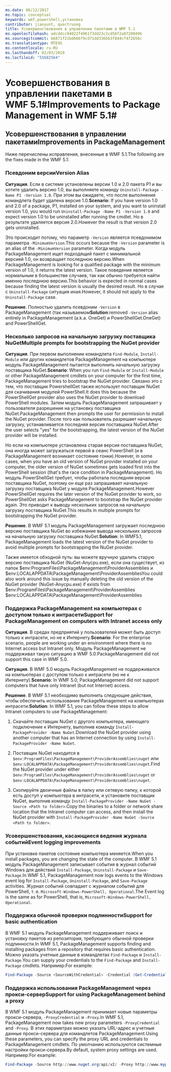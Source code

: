 ```yaml
---
ms.date: 06/12/2017
ms.topic: conceptual
keywords: wmf,powershell,установка
contributor: jianyunt, quoctruong
title: Усовершенствования в управлении пакетами в WMF 5.1
ms.openlocfilehash: adcddcc94022f4961f3dd23c2cd56f2a8720049b
ms.sourcegitcommit: b6871f21bd666f9cd71dd336bb3f844cf472b56c
ms.translationtype: MTE95
ms.contentlocale: ru-RU
ms.lasthandoff: 02/03/2019
ms.locfileid: "55682564"
---
```

# <a name="improvements-to-package-management-in-wmf-51"></a><span data-ttu-id="95fce-103">Усовершенствования в управлении пакетами в WMF 5.1#</span><span class="sxs-lookup"><span data-stu-id="95fce-103">Improvements to Package Management in WMF 5.1#</span></span>

## <a name="improvements-in-packagemanagement"></a><span data-ttu-id="95fce-104">Усовершенствования в управлении пакетами</span><span class="sxs-lookup"><span data-stu-id="95fce-104">Improvements in PackageManagement</span></span> ##
<span data-ttu-id="95fce-105">Ниже перечислены исправления, внесенные в WMF 5.1.</span><span class="sxs-lookup"><span data-stu-id="95fce-105">The following are the fixes made in the WMF 5.1:</span></span>

### <a name="version-alias"></a><span data-ttu-id="95fce-106">Псевдоним версии</span><span class="sxs-lookup"><span data-stu-id="95fce-106">Version Alias</span></span>

<span data-ttu-id="95fce-107">**Ситуация**. Если в системе установлены версии 1.0 и 2.0 пакета P1 и вы хотите удалить версию 1.0, вы выполняете команду `Uninstall-Package -Name P1 -Version 1.0`. При этом вы ожидаете, что после выполнения командлета будет удалена версия 1.0.</span><span class="sxs-lookup"><span data-stu-id="95fce-107">**Scenario**: If you have version 1.0 and 2.0 of a package, P1, installed on your system, and you want to uninstall version 1.0, you would run `Uninstall-Package -Name P1 -Version 1.0` and expect version 1.0 to be uninstalled after running the cmdlet.</span></span> <span data-ttu-id="95fce-108">Но в результате удаляется версия 2.0.</span><span class="sxs-lookup"><span data-stu-id="95fce-108">However the result is that version 2.0 gets uninstalled.</span></span>

<span data-ttu-id="95fce-109">Это происходит потому, что параметр `-Version` является псевдонимом параметра `-MinimumVersion`.</span><span class="sxs-lookup"><span data-stu-id="95fce-109">This occurs because the `-Version` parameter is an alias of the `-MinimumVersion` parameter.</span></span> <span data-ttu-id="95fce-110">Когда модуль PackageManagement ищет подходящий пакет с минимальной версией 1.0, он возвращает последнюю версию.</span><span class="sxs-lookup"><span data-stu-id="95fce-110">When PackageManagement is looking for a qualified package with the minimum version of 1.0, it returns the latest version.</span></span> <span data-ttu-id="95fce-111">Такое поведение является нормальным в большинстве случаев, так как обычно требуется найти именно последнюю версию.</span><span class="sxs-lookup"><span data-stu-id="95fce-111">This behavior is expected in normal cases because finding the latest version is usually the desired result.</span></span> <span data-ttu-id="95fce-112">Но в случае с `Uninstall-Package` ситуация иная.</span><span class="sxs-lookup"><span data-stu-id="95fce-112">However, it should not apply to the `Uninstall-Package` case.</span></span>

<span data-ttu-id="95fce-113">**Решение**. Полностью удалить псевдоним `-Version` в PackageManagement (так называемом</span><span class="sxs-lookup"><span data-stu-id="95fce-113">**Solution**:removed `-Version` alias entirely in PackageManagement (a.k.a.</span></span> <span data-ttu-id="95fce-114">OneGet) и PowerShellGet.</span><span class="sxs-lookup"><span data-stu-id="95fce-114">OneGet) and PowerShellGet.</span></span>

### <a name="multiple-prompts-for-bootstrapping-the-nuget-provider"></a><span data-ttu-id="95fce-115">Несколько запросов на начальную загрузку поставщика NuGet</span><span class="sxs-lookup"><span data-stu-id="95fce-115">Multiple prompts for bootstrapping the NuGet provider</span></span>

<span data-ttu-id="95fce-116">**Ситуация**. При первом выполнении командлета `Find-Module`, `Install-Module` или других командлетов PackageManagement на компьютере модуль PackageManagement пытается выполнить начальную загрузку поставщика NuGet.</span><span class="sxs-lookup"><span data-stu-id="95fce-116">**Scenario**: When you run `Find-Module` or `Install-Module` or other PackageManagement cmdlets on your computer for the first time, PackageManagement tries to bootstrap the NuGet provider.</span></span> <span data-ttu-id="95fce-117">Связано это с тем, что поставщик PowershellGet также использует поставщик NuGet для скачивания модулей PowerShell.</span><span class="sxs-lookup"><span data-stu-id="95fce-117">It does this because the PowerShellGet provider also uses the NuGet provider to download PowerShell modules.</span></span> <span data-ttu-id="95fce-118">Затем модуль PackageManagement запрашивает у пользователя разрешение на установку поставщика NuGet.</span><span class="sxs-lookup"><span data-stu-id="95fce-118">PackageManagement then prompts the user for permission to install the NuGet provider.</span></span> <span data-ttu-id="95fce-119">После того как пользователь разрешает начальную загрузку, устанавливается последняя версия поставщика NuGet.</span><span class="sxs-lookup"><span data-stu-id="95fce-119">After the user selects "yes" for the bootstrapping, the latest version of the NuGet provider will be installed.</span></span>

<span data-ttu-id="95fce-120">Но если на компьютере установлена старая версия поставщика NuGet, она иногда может загружаться первой в сеанс PowerShell (и в PackageManagement возникает состояние гонки).</span><span class="sxs-lookup"><span data-stu-id="95fce-120">However, in some cases, when you have an old version of NuGet provider installed on your computer, the older version of NuGet sometimes gets loaded first into the PowerShell session (that's the race condition in PackageManagement).</span></span> <span data-ttu-id="95fce-121">Но модуль PowerShellGet требует, чтобы работала последняя версия поставщика NuGet, поэтому он еще раз запрашивает начальную загрузку поставщика NuGet у модуля PackageManagement.</span><span class="sxs-lookup"><span data-stu-id="95fce-121">However PowerShellGet requires the later version of the NuGet provider to work, so PowerShellGet asks PackageManagement to bootstrap the NuGet provider again.</span></span> <span data-ttu-id="95fce-122">Это приводит к выводу нескольких запросов на начальную загрузку поставщика NuGet.</span><span class="sxs-lookup"><span data-stu-id="95fce-122">This results in multiple prompts for bootstrapping the NuGet provider.</span></span>

<span data-ttu-id="95fce-123">**Решение**. В WMF 5.1 модуль PackageManagement загружает последнюю версию поставщика NuGet во избежание вывода нескольких запросов на начальную загрузку поставщика NuGet.</span><span class="sxs-lookup"><span data-stu-id="95fce-123">**Solution**: In WMF5.1, PackageManagement loads the latest version of the NuGet provider to avoid multiple prompts for bootstrapping the NuGet provider.</span></span>

<span data-ttu-id="95fce-124">Также имеется обходной путь: вы можете вручную удалить старую версию поставщика NuGet (NuGet-Anycpu.exe), если она существует, из папок $env:ProgramFiles\PackageManagement\ProviderAssemblies и $env:LOCALAPPDATA\PackageManagement\ProviderAssemblies</span><span class="sxs-lookup"><span data-stu-id="95fce-124">You could also work around this issue by manually deleting the old version of the NuGet provider (NuGet-Anycpu.exe) if exists from $env:ProgramFiles\PackageManagement\ProviderAssemblies $env:LOCALAPPDATA\PackageManagement\ProviderAssemblies</span></span>


### <a name="support-for-packagemanagement-on-computers-with-intranet-access-only"></a><span data-ttu-id="95fce-125">Поддержка PackageManagement на компьютерах с доступом только к интрасети</span><span class="sxs-lookup"><span data-stu-id="95fce-125">Support for PackageManagement on computers with Intranet access only</span></span>

<span data-ttu-id="95fce-126">**Ситуация**. В средах предприятий у пользователей может быть доступ только к интрасети, но не к Интернету.</span><span class="sxs-lookup"><span data-stu-id="95fce-126">**Scenario**: For the enterprise scenario, people are working under an environment where there is no Internet access but Intranet only.</span></span> <span data-ttu-id="95fce-127">Модуль PackageManagement не поддерживал такую ситуацию в WMF 5.0.</span><span class="sxs-lookup"><span data-stu-id="95fce-127">PackageManagement did not support this case in WMF 5.0.</span></span>

<span data-ttu-id="95fce-128">**Ситуация**. В WMF 5.0 модуль PackageManagement не поддерживался на компьютерах с доступом только к интрасети (но не к Интернету).</span><span class="sxs-lookup"><span data-stu-id="95fce-128">**Scenario**: In WMF 5.0, PackageManagement did not support computers that have only Intranet (but not Internet) access.</span></span>

<span data-ttu-id="95fce-129">**Решение**. В WMF 5.1 необходимо выполнить следующие действия, чтобы обеспечить использование PackageManagement на компьютерах интрасети:</span><span class="sxs-lookup"><span data-stu-id="95fce-129">**Solution**: In WMF 5.1, you can follow these steps to allow Intranet computers to use PackageManagement:</span></span>

1. <span data-ttu-id="95fce-130">Скачайте поставщик NuGet с другого компьютера, имеющего подключение к Интернету, выполнив команду `Install-PackageProvider -Name NuGet`.</span><span class="sxs-lookup"><span data-stu-id="95fce-130">Download the NuGet provider using another computer that has an Internet connection by using `Install-PackageProvider -Name NuGet`.</span></span>

2. <span data-ttu-id="95fce-131">Поставщик NuGet находится в `$env:ProgramFiles\PackageManagement\ProviderAssemblies\nuget` или `$env:LOCALAPPDATA\PackageManagement\ProviderAssemblies\nuget`.</span><span class="sxs-lookup"><span data-stu-id="95fce-131">Find the NuGet provider under either `$env:ProgramFiles\PackageManagement\ProviderAssemblies\nuget`  or  `$env:LOCALAPPDATA\PackageManagement\ProviderAssemblies\nuget`.</span></span>

3. <span data-ttu-id="95fce-132">Скопируйте двоичные файлы в папку или сетевую папку, к которой есть доступ у компьютера в интрасети, и установите поставщик NuGet, выполнив команду `Install-PackageProvider -Name NuGet -Source <Path to folder>`.</span><span class="sxs-lookup"><span data-stu-id="95fce-132">Copy the binaries to a folder or network share location that the Intranet computer can access, and then install the NuGet provider with `Install-PackageProvider -Name NuGet -Source <Path to folder>`.</span></span>


### <a name="event-logging-improvements"></a><span data-ttu-id="95fce-133">Усовершенствования, касающиеся ведения журнала событий</span><span class="sxs-lookup"><span data-stu-id="95fce-133">Event logging improvements</span></span>

<span data-ttu-id="95fce-134">При установке пакетов состояние компьютера меняется.</span><span class="sxs-lookup"><span data-stu-id="95fce-134">When you install packages, you are changing the state of the computer.</span></span> <span data-ttu-id="95fce-135">В WMF 5.1 модуль PackageManagement записывает события в журнал событий Windows для действий `Install-Package`, `Uninstall-Package` и `Save-Package`.</span><span class="sxs-lookup"><span data-stu-id="95fce-135">In WMF 5.1, PackageManagement now logs events to the Windows event log for `Install-Package`, `Uninstall-Package`, and `Save-Package` activities.</span></span> <span data-ttu-id="95fce-136">Журнал событий совпадает с журналом событий для PowerShell, т. е. `Microsoft-Windows-PowerShell, Operational`.</span><span class="sxs-lookup"><span data-stu-id="95fce-136">The Event log  is the same as for PowerShell, that is, `Microsoft-Windows-PowerShell, Operational`.</span></span>

### <a name="support-for-basic-authentication"></a><span data-ttu-id="95fce-137">Поддержка обычной проверки подлинности</span><span class="sxs-lookup"><span data-stu-id="95fce-137">Support for basic authentication</span></span>

<span data-ttu-id="95fce-138">В WMF 5.1 модуль PackageManagement поддерживает поиск и установку пакетов из репозитория, требующего обычной проверки подлинности.</span><span class="sxs-lookup"><span data-stu-id="95fce-138">In WMF 5.1, PackageManagement supports finding and installing packages from a repository that requires basic authentication.</span></span> <span data-ttu-id="95fce-139">Можно указать учетные данные в командлетах `Find-Package` и `Install-Package`.</span><span class="sxs-lookup"><span data-stu-id="95fce-139">You can supply your credentials to the `Find-Package` and `Install-Package` cmdlets.</span></span> <span data-ttu-id="95fce-140">Например:</span><span class="sxs-lookup"><span data-stu-id="95fce-140">For example:</span></span>

``` PowerShell
Find-Package -Source <SourceWithCredential> -Credential (Get-Credential)
```
### <a name="support-for-using-packagemanagement-behind-a-proxy"></a><span data-ttu-id="95fce-141">Поддержка использования PackageManagement через прокси-сервер</span><span class="sxs-lookup"><span data-stu-id="95fce-141">Support for using PackageManagement behind a proxy</span></span>

<span data-ttu-id="95fce-142">В WMF 5.1 модуль PackageManagement принимает новые параметры прокси-сервера, `-ProxyCredential` и `-Proxy`.</span><span class="sxs-lookup"><span data-stu-id="95fce-142">In WMF 5.1, PackageManagement now takes new proxy parameters `-ProxyCredential` and `-Proxy`.</span></span> <span data-ttu-id="95fce-143">В этих параметрах можно указать URL-адрес и учетные данные прокси-сервера для командлетов PackageManagement.</span><span class="sxs-lookup"><span data-stu-id="95fce-143">Using these parameters, you can specify the proxy URL and credentials to PackageManagement cmdlets.</span></span> <span data-ttu-id="95fce-144">По умолчанию используются системные настройки прокси-сервера.</span><span class="sxs-lookup"><span data-stu-id="95fce-144">By default, system proxy settings are used.</span></span> <span data-ttu-id="95fce-145">Например:</span><span class="sxs-lookup"><span data-stu-id="95fce-145">For example:</span></span>

``` PowerShell
Find-Package -Source http://www.nuget.org/api/v2/ -Proxy http://www.myproxyserver.com -ProxyCredential (Get-Credential)
```
